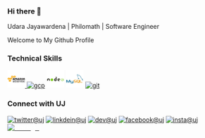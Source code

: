 ### Hi there 👋

Udara Jayawardena | Philomath | Software Engineer

Welcome to My Github Profile

<h3 align="left">Technical Skills</h3>

<p align="left">
<a href="https://aws.amazon.com" target="_blank"> <img src="https://raw.githubusercontent.com/devicons/devicon/master/icons/amazonwebservices/amazonwebservices-original-wordmark.svg" alt="aws" width="40" height="40"/> </a>
<a href="https://cloud.google.com" target="_blank"> <img src="https://www.vectorlogo.zone/logos/google_cloud/google_cloud-icon.svg" alt="gcp" width="40" height="40"/></a>
<a href="https://nodejs.org" target="_blank"> <img src="https://raw.githubusercontent.com/devicons/devicon/master/icons/nodejs/nodejs-original-wordmark.svg" alt="nodejs" width="40" height="40"/></a>
<a href="https://www.mysql.com/" target="_blank"> <img src="https://raw.githubusercontent.com/devicons/devicon/master/icons/mysql/mysql-original-wordmark.svg" alt="mysql" width="40" height="40"/></a>
<a href="https://git-scm.com/" target="_blank"> <img src="https://www.vectorlogo.zone/logos/git-scm/git-scm-icon.svg" alt="git" width="40" height="40"/></a>
</p>

<h3 align="left">Connect with UJ</h3>

<p align="left">
<a href="https://twitter.com/udarajayawarde4" target="blank"><img align="center" src="https://cdn.jsdelivr.net/npm/simple-icons@3.0.1/icons/twitter.svg" alt="twitter@uj" height="30" width="40" /></a>
<a href="https://www.linkedin.com/in/udarajaywardena/" target="blank"><img align="center" src="https://cdn.jsdelivr.net/npm/simple-icons@3.0.1/icons/linkedin.svg" alt="linkdein@uj" height="30" width="40" /></a>
<a href="https://dev.to/udarajayawardena" target="blank"><img align="center" src="https://cdn.worldvectorlogo.com/logos/devto.svg" alt="dev@uj" height="30" width="40" /></a>
<a href="https://facebook.com/udarajayawardena43" target="blank"><img align="center" src="https://cdn.jsdelivr.net/npm/simple-icons@3.0.1/icons/facebook.svg" alt="facebook@uj" height="30" width="40" /></a>
<a href="https://www.instagram.com/jayawardena_udara/" target="blank"><img align="center" src="https://cdn.jsdelivr.net/npm/simple-icons@3.0.1/icons/instagram.svg" alt="insta@uj" height="30" width="40" /></a>
<a href="https://stackoverflow.com/users/10273015/udara-jaywardena" target="blank"><img align="center" src="https://cdn.jsdelivr.net/npm/simple-icons@3.0.1/icons/stackoverflow.svg" alt="stack@uj" height="30" width="40"  style="color: white" /></a>
</p>
